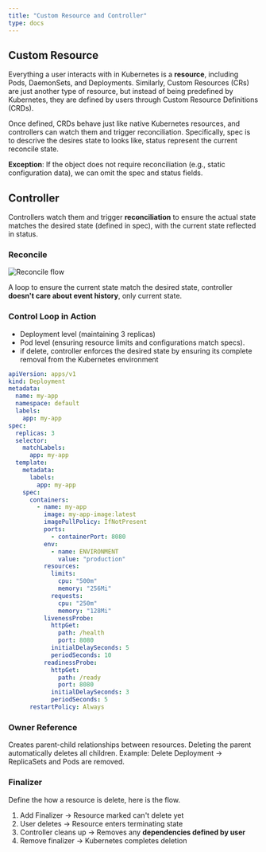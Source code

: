 ```yaml
---
title: "Custom Resource and Controller"
type: docs
---
```


## Custom Resource
Everything a user interacts with in Kubernetes is a **resource**, including Pods, DaemonSets, and Deployments.
Similarly, Custom Resources (CRs) are just another type of resource, but instead of being predefined by Kubernetes, they are defined by users through Custom Resource Definitions (CRDs).

Once defined, CRDs behave just like native Kubernetes resources, and controllers can watch them and trigger reconciliation.
Specifically, spec is to descrive the desires state to looks like, status represent the current reconcile state.

**Exception**: If the object does not require reconciliation (e.g., static configuration data), we can omit the spec and status fields.


## Controller
Controllers watch them and trigger **reconciliation** to ensure the actual state matches the desired state (defined in spec), with the current state reflected in status.


### Reconcile
![Reconcile flow](/images/reconcile-process.png)

A loop to ensure the current state match the desired state, controller **doesn't care about event history**, only current state.

### Control Loop in Action
- Deployment level (maintaining 3 replicas)
- Pod level (ensuring resource limits and configurations match specs).
- if delete, controller enforces the desired state by ensuring its complete removal from the Kubernetes environment

```yaml
apiVersion: apps/v1
kind: Deployment
metadata:
  name: my-app
  namespace: default
  labels:
    app: my-app
spec:
  replicas: 3
  selector:
    matchLabels:
      app: my-app
  template:
    metadata:
      labels:
        app: my-app
    spec:
      containers:
        - name: my-app
          image: my-app-image:latest
          imagePullPolicy: IfNotPresent
          ports:
            - containerPort: 8080
          env:
            - name: ENVIRONMENT
              value: "production"
          resources:
            limits:
              cpu: "500m"
              memory: "256Mi"
            requests:
              cpu: "250m"
              memory: "128Mi"
          livenessProbe:
            httpGet:
              path: /health
              port: 8080
            initialDelaySeconds: 5
            periodSeconds: 10
          readinessProbe:
            httpGet:
              path: /ready
              port: 8080
            initialDelaySeconds: 3
            periodSeconds: 5
      restartPolicy: Always
```

### Owner Reference
Creates parent-child relationships between resources. Deleting the parent automatically deletes all children. Example: Delete Deployment → ReplicaSets and Pods are removed.

### Finalizer
Define the how a resource is delete, here is the flow.
1. Add Finalizer → Resource marked can't delete yet
2. User deletes → Resource enters terminating state
3. Controller cleans up → Removes any **dependencies defined by user**
4. Remove finalizer → Kubernetes completes deletion
